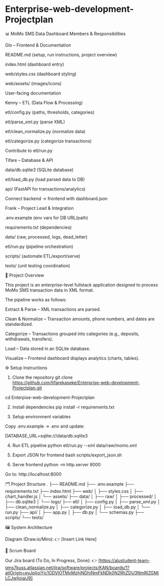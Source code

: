 # Enterprise-web-development-Projectplan

📊 MoMo SMS Data Dashboard
Members & Responsibilities

Glo – Frontend & Documentation

README.md (setup, run instructions, project overview)

index.html (dashboard entry)

web/styles.css (dashboard styling)

web/assets/ (images/icons)

User-facing documentation

Kenny – ETL (Data Flow & Processing)

etl/config.py (paths, thresholds, categories)

etl/parse_xml.py (parse XML)

etl/clean_normalize.py (normalize data)

etl/categorize.py (categorize transactions)

Contribute to etl/run.py

Tifare – Database & API

data/db.sqlite3 (SQLite database)

etl/load_db.py (load parsed data to DB)

api/ (FastAPI for transactions/analytics)

Connect backend → frontend with dashboard.json

Frank – Project Lead & Integration

.env.example (env vars for DB URL/path)

requirements.txt (dependencies)

data/ (raw, processed, logs, dead_letter)

etl/run.py (pipeline orchestration)

scripts/ (automate ETL/export/serve)

tests/ (unit testing coordination)

📌 Project Overview

This project is an enterprise-level fullstack application designed to process MoMo SMS transaction data in XML format.

The pipeline works as follows:

Extract & Parse – XML transactions are parsed.

Clean & Normalize – Transaction amounts, phone numbers, and dates are standardized.

Categorize – Transactions grouped into categories (e.g., deposits, withdrawals, transfers).

Load – Data stored in an SQLite database.

Visualize – Frontend dashboard displays analytics (charts, tables).

⚙️ Setup Instructions
1. Clone the repository
git clone https://github.com/tifarekaseke/Enterprise-web-development-Projectplan.git

cd Enterpise-web-development-Projectplan

2. Install dependencies
pip install -r requirements.txt

3. Setup environment variables

Copy .env.example → .env and update:

DATABASE_URL=sqlite:///data/db.sqlite3

4. Run ETL pipeline
python etl/run.py --xml data/raw/momo.xml

5. Export JSON for frontend
bash scripts/export_json.sh

6. Serve frontend
python -m http.server 8000


Go to: http://localhost:8000

🗂️ Project Structure
.
├── README.md
├── .env.example
├── requirements.txt
├── index.html
├── web/
│   ├── styles.css
│   ├── chart_handler.js
│   └── assets/
├── data/
│   ├── raw/
│   ├── processed/
│   ├── db.sqlite3
│   └── logs/
├── etl/
│   ├── config.py
│   ├── parse_xml.py
│   ├── clean_normalize.py
│   ├── categorize.py
│   ├── load_db.py
│   └── run.py
├── api/
│   ├── app.py
│   ├── db.py
│   └── schemas.py
├── scripts/
└── tests/

🖼️ System Architecture

Diagram (Draw.io/Miro):
👉 [Insert Link Here]

📅 Scrum Board

Our Jira board (To Do, In Progress, Done):
👉 [https://alustudent-team-gms7kuss.atlassian.net/jira/software/projects/KAN/boards/1?atlOrigin=eyJpIjoiYjc1ODVlOTMxMzhjNDhiNmFkNDk0N2RhZDU3NmRlZGMiLCJwIjoiaiJ9]

